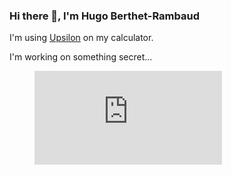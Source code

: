 ### Hi there 👋, I'm Hugo Berthet-Rambaud

I'm using [Upsilon](http://github.com/UpsilonNumworks/Upsilon) on my calculator.

I'm working on something secret...

<figure><embed src="https://wakatime.com/share/@f86d95f7-4327-4951-87fc-2c723546451b/fea7d295-82bc-477d-b8f6-685efc7a3149.svg"></embed></figure>
